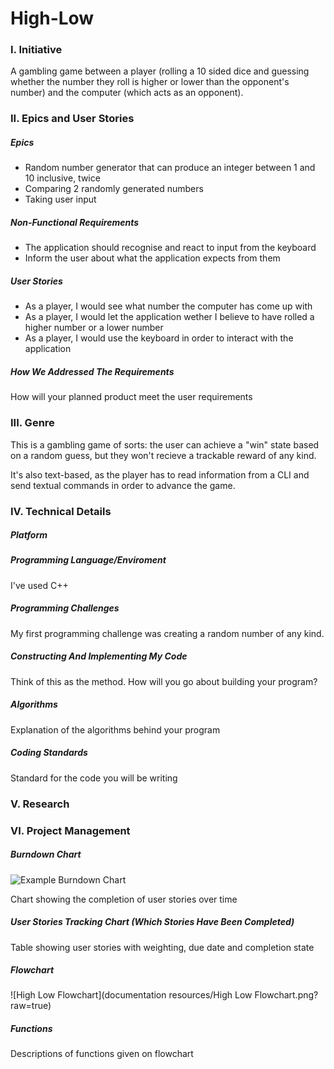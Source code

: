 # High-Low

### I. Initiative
A gambling game between a player (rolling a 10 sided dice and guessing whether the number they roll is higher or lower than the opponent's number) and the computer (which acts as an opponent).

### II. Epics and User Stories

##### Epics

- Random number generator that can produce an integer between 1 and 10 inclusive, twice
- Comparing 2 randomly generated numbers
- Taking user input


##### Non-Functional Requirements

- The application should recognise and react to input from the keyboard 
- Inform the user about what the application expects from them

##### User Stories

- As a player, I would see what number the computer has come up with
- As a player, I would let the application wether I believe to have rolled a higher number or a lower number
- As a player, I would use the keyboard in order to interact with the application

##### How We Addressed The Requirements

How will your planned product meet the user requirements

### III. Genre

This is a gambling game of sorts: the user can achieve a "win" state based on a random guess, but they won't recieve a trackable reward of any kind.

It's also text-based, as the player has to read information from a CLI and send textual commands in order to advance the game.

### IV. Technical Details

##### Platform


##### Programming Language/Enviroment

I've used C++ 

##### Programming Challenges

My first programming challenge was creating a random number of any kind.
 
##### Constructing And Implementing My Code

Think of this as the method. How will you go about building your program?

##### Algorithms

Explanation of the algorithms behind your program
 
##### Coding Standards 
Standard for the code you will be writing 

### V. Research

### VI. Project Management

##### Burndown Chart

![Example Burndown Chart](https://upload.wikimedia.org/wikipedia/commons/8/8e/SampleBurndownChart.svg)

Chart showing the completion of user stories over time

##### User Stories Tracking Chart (Which Stories Have Been Completed)

Table showing user stories with weighting, due date and completion state

##### Flowchart

![High Low Flowchart](documentation resources/High Low Flowchart.png?raw=true)


##### Functions

Descriptions of functions given on flowchart
